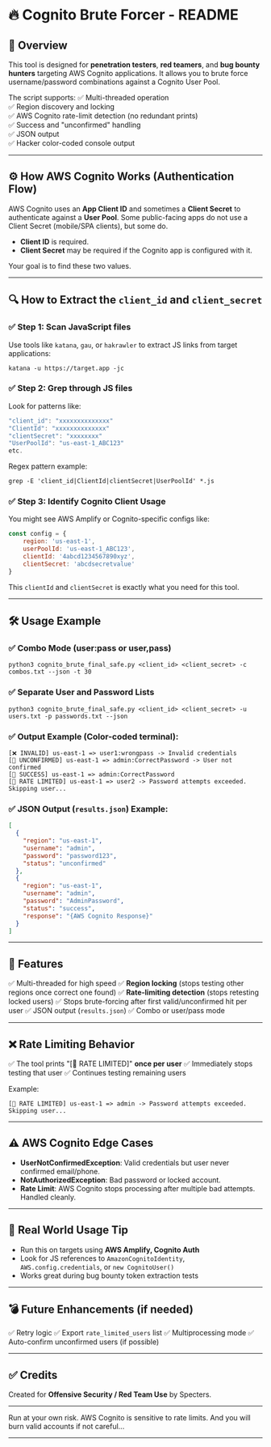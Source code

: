 
# 🔥 Cognito Brute Forcer - README

## 📖 Overview
This tool is designed for **penetration testers**, **red teamers**, and **bug bounty hunters** targeting AWS Cognito applications. It allows you to brute force username/password combinations against a Cognito User Pool.

The script supports:
✅ Multi-threaded operation \
✅ Region discovery and locking \
✅ AWS Cognito rate-limit detection (no redundant prints) \
✅ Success and "unconfirmed" handling \
✅ JSON output \
✅ Hacker color-coded console output

---

## ⚙ How AWS Cognito Works (Authentication Flow)
AWS Cognito uses an **App Client ID** and sometimes a **Client Secret** to authenticate against a **User Pool**. Some public-facing apps do not use a Client Secret (mobile/SPA clients), but some do.

- **Client ID** is required.
- **Client Secret** may be required if the Cognito app is configured with it.

Your goal is to find these two values.

---

## 🔍 How to Extract the `client_id` and `client_secret`

### ✅ **Step 1: Scan JavaScript files**
Use tools like `katana`, `gau`, or `hakrawler` to extract JS links from target applications:
```
katana -u https://target.app -jc
```

### ✅ **Step 2: Grep through JS files**
Look for patterns like:
```javascript
"client_id": "xxxxxxxxxxxxxx"
"ClientId": "xxxxxxxxxxxxxx"
"clientSecret": "xxxxxxxx"
"UserPoolId": "us-east-1_ABC123"
etc.
```

Regex pattern example:
```
grep -E 'client_id|ClientId|clientSecret|UserPoolId' *.js
```

### ✅ **Step 3: Identify Cognito Client Usage**
You might see AWS Amplify or Cognito-specific configs like:
```javascript
const config = {
    region: 'us-east-1',
    userPoolId: 'us-east-1_ABC123',
    clientId: '4abcd1234567890xyz',
    clientSecret: 'abcdsecretvalue'
}
```

This `clientId` and `clientSecret` is exactly what you need for this tool.

---

## 🛠 Usage Example

### ✅ **Combo Mode (user:pass or user,pass)**
```
python3 cognito_brute_final_safe.py <client_id> <client_secret> -c combos.txt --json -t 30
```

### ✅ **Separate User and Password Lists**
```
python3 cognito_brute_final_safe.py <client_id> <client_secret> -u users.txt -p passwords.txt --json
```

### ✅ **Output Example (Color-coded terminal):**
```
[❌ INVALID] us-east-1 => user1:wrongpass -> Invalid credentials
[🔎 UNCONFIRMED] us-east-1 => admin:CorrectPassword -> User not confirmed
[🐸 SUCCESS] us-east-1 => admin:CorrectPassword
[🚨 RATE LIMITED] us-east-1 => user2 -> Password attempts exceeded. Skipping user...
```

### ✅ **JSON Output (`results.json`) Example:**
```json
[
  {
    "region": "us-east-1",
    "username": "admin",
    "password": "password123",
    "status": "unconfirmed"
  },
  {
    "region": "us-east-1",
    "username": "admin",
    "password": "AdminPassword",
    "status": "success",
    "response": "{AWS Cognito Response}"
  }
]
```

---

## 🚀 Features
✅ Multi-threaded for high speed
✅ **Region locking** (stops testing other regions once correct one found)
✅ **Rate-limiting detection** (stops retesting locked users)
✅ Stops brute-forcing after first valid/unconfirmed hit per user
✅ JSON output (`results.json`)
✅ Combo or user/pass mode

---

## ❌ Rate Limiting Behavior
✅ The tool prints "[🚨 RATE LIMITED]" **once per user**
✅ Immediately stops testing that user
✅ Continues testing remaining users

Example:
```
[🚨 RATE LIMITED] us-east-1 => admin -> Password attempts exceeded. Skipping user...
```

---

## ⚠ AWS Cognito Edge Cases
- **UserNotConfirmedException**: Valid credentials but user never confirmed email/phone.
- **NotAuthorizedException**: Bad password or locked account.
- **Rate Limit**: AWS Cognito stops processing after multiple bad attempts. Handled cleanly.

---

## 📌 Real World Usage Tip
- Run this on targets using **AWS Amplify, Cognito Auth**
- Look for JS references to `AmazonCognitoIdentity`, `AWS.config.credentials`, or `new CognitoUser()`
- Works great during bug bounty token extraction tests

---

## 💣 Future Enhancements (if needed)
✅ Retry logic
✅ Export `rate_limited_users` list
✅ Multiprocessing mode
✅ Auto-confirm unconfirmed users (if possible)

---

## ✅ Credits
Created for **Offensive Security / Red Team Use** by Specters.

---

Run at your own risk. AWS Cognito is sensitive to rate limits. And you will burn valid accounts if not careful...

---
